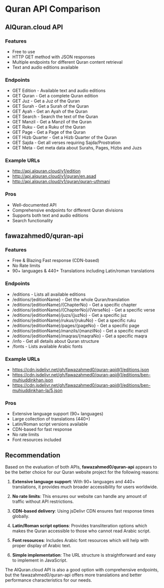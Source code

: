 # Quran API Comparison

## AlQuran.cloud API

### Features
- Free to use
- HTTP GET method with JSON responses
- Multiple endpoints for different Quran content retrieval
- Text and audio editions available

### Endpoints
- GET Edition - Available text and audio editions
- GET Quran - Get a complete Quran edition
- GET Juz - Get a Juz of the Quran
- GET Surah - Get a Surah of the Quran
- GET Ayah - Get an Ayah of the Quran
- GET Search - Search the text of the Quran
- GET Manzil - Get a Manzil of the Quran
- GET Ruku - Get a Ruku of the Quran
- GET Page - Get a Page of the Quran
- GET Hizb Quarter - Get a Hizb Quarter of the Quran
- GET Sajda - Get all verses requiring Sajda/Prostration
- GET Meta - Get meta data about Surahs, Pages, Hizbs and Juzs

### Example URLs
- http://api.alquran.cloud/v1/edition
- http://api.alquran.cloud/v1/quran/en.asad
- http://api.alquran.cloud/v1/quran/quran-uthmani

### Pros
- Well-documented API
- Comprehensive endpoints for different Quran divisions
- Supports both text and audio editions
- Search functionality

## fawazahmed0/quran-api

### Features
- Free & Blazing Fast response (CDN-based)
- No Rate limits
- 90+ languages & 440+ Translations including Latin/roman translations

### Endpoints
- /editions - Lists all available editions
- /editions/{editionName} - Get the whole Quran/translation
- /editions/{editionName}/{ChapterNo} - Get a specific chapter
- /editions/{editionName}/{ChapterNo}/{VerseNo} - Get a specific verse
- /editions/{editionName}/juzs/{juzNo} - Get a specific juz
- /editions/{editionName}/rukus/{rukuNo} - Get a specific ruku
- /editions/{editionName}/pages/{pageNo} - Get a specific page
- /editions/{editionName}/manzils/{manzilNo} - Get a specific manzil
- /editions/{editionName}/maqras/{maqraNo} - Get a specific maqra
- /info - Get all details about Quran structure
- /fonts - Lists available Arabic fonts

### Example URLs
- https://cdn.jsdelivr.net/gh/fawazahmed0/quran-api@1/editions.json
- https://cdn.jsdelivr.net/gh/fawazahmed0/quran-api@1/editions/ben-muhiuddinkhan.json
- https://cdn.jsdelivr.net/gh/fawazahmed0/quran-api@1/editions/ben-muhiuddinkhan-la/5.json

### Pros
- Extensive language support (90+ languages)
- Large collection of translations (440+)
- Latin/Roman script versions available
- CDN-based for fast response
- No rate limits
- Font resources included

## Recommendation

Based on the evaluation of both APIs, **fawazahmed0/quran-api** appears to be the better choice for our Quran website project for the following reasons:

1. **Extensive language support**: With 90+ languages and 440+ translations, it provides much broader accessibility for users worldwide.

2. **No rate limits**: This ensures our website can handle any amount of traffic without API restrictions.

3. **CDN-based delivery**: Using jsDelivr CDN ensures fast response times globally.

4. **Latin/Roman script options**: Provides transliteration options which makes the Quran accessible to those who cannot read Arabic script.

5. **Font resources**: Includes Arabic font resources which will help with proper display of Arabic text.

6. **Simple implementation**: The URL structure is straightforward and easy to implement in JavaScript.

The AlQuran.cloud API is also a good option with comprehensive endpoints, but the fawazahmed0/quran-api offers more translations and better performance characteristics for our needs.
